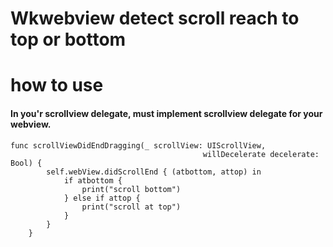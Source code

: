 # Wkwebview detect scroll reach to top or bottom

# how to use

#### In you'r scrollview delegate, must implement scrollview delegate for your webview.

```
func scrollViewDidEndDragging(_ scrollView: UIScrollView,
                                           willDecelerate decelerate: Bool) {
        self.webView.didScrollEnd { (atbottom, attop) in
            if atbottom {
                print("scroll bottom")
            } else if attop {
                print("scroll at top")
            }
        }
    }
```
